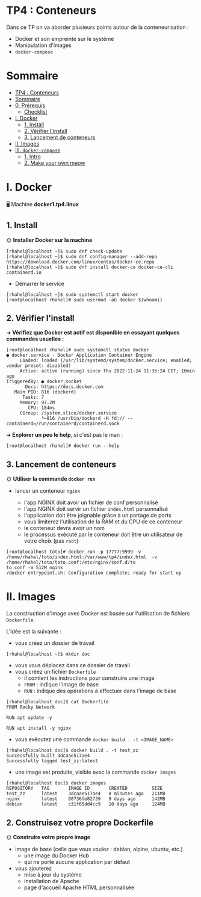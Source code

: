 # TP4 : Conteneurs

Dans ce TP on va aborder plusieurs points autour de la conteneurisation : 

- Docker et son empreinte sur le système
- Manipulation d'images
- `docker-compose`

# Sommaire

- [TP4 : Conteneurs](#tp4--conteneurs)
- [Sommaire](#sommaire)
- [0. Prérequis](#0-prérequis)
  - [Checklist](#checklist)
- [I. Docker](#i-docker)
  - [1. Install](#1-install)
  - [2. Vérifier l'install](#2-vérifier-linstall)
  - [3. Lancement de conteneurs](#3-lancement-de-conteneurs)
- [II. Images](#ii-images)
- [III. `docker-compose`](#iii-docker-compose)
  - [1. Intro](#1-intro)
  - [2. Make your own meow](#2-make-your-own-meow)

# I. Docker

🖥️ Machine **docker1.tp4.linux**

## 1. Install

🌞 **Installer Docker sur la machine**

```
[rhahel@localhost ~]$ sudo dnf check-update
[rhahel@localhost ~]$ sudo dnf config-manager --add-repo https://download.docker.com/linux/centos/docker-ce.repo
[rhahel@localhost ~]$ sudo dnf install docker-ce docker-ce-cli containerd.io
```
- Démarrer le service

```
[rhahel@localhost ~]$ sudo systemctl start docker
[root@localhost rhahel]# sudo usermod -aG docker $(whoami)
```

## 2. Vérifier l'install

➜ **Vérifiez que Docker est actif est disponible en essayant quelques commandes usuelles :**

```
[root@localhost rhahel]# sudo systemctl status docker
● docker.service - Docker Application Container Engine
     Loaded: loaded (/usr/lib/systemd/system/docker.service; enabled; vendor preset: disabled)
     Active: active (running) since Thu 2022-11-24 11:36:24 CET; 10min ago
TriggeredBy: ● docker.socket
       Docs: https://docs.docker.com
   Main PID: 816 (dockerd)
      Tasks: 7
     Memory: 97.2M
        CPU: 184ms
     CGroup: /system.slice/docker.service
             └─816 /usr/bin/dockerd -H fd:// --containerd=/run/containerd/containerd.sock
```

➜ **Explorer un peu le help**, si c'est pas le man :

```
[root@localhost rhahel]# docker run --help
```

## 3. Lancement de conteneurs

🌞 **Utiliser la commande `docker run`**

- lancer un conteneur `nginx`

  - l'app NGINX doit avoir un fichier de conf personnalisé
  - l'app NGINX doit servir un fichier `index.html` personnalisé
  - l'application doit être joignable grâce à un partage de ports
  - vous limiterez l'utilisation de la RAM et du CPU de ce conteneur
  - le conteneur devra avoir un nom
  - le processus exécuté par le conteneur doit être un utilisateur de votre choix (pas `root`)

```
[root@localhost toto]# docker run -p 17777:9999 -v /home/rhahel/toto/index.html:/var/www/tp4/index.html  -v /home/rhahel/toto/toto.conf:/etc/nginx/conf.d/to
to.conf -m 512M nginx
/docker-entrypoint.sh: Configuration complete; ready for start up
```

# II. Images

La construction d'image avec Docker est basée sur l'utilisation de fichiers `Dockerfile`.

L'idée est la suivante :

- vous créez un dossier de travail
```
[rhahel@localhost ~]$ mkdir doc
```
- vous vous déplacez dans ce dossier de travail
- vous créez un fichier `Dockerfile`
  - il contient les instructions pour construire une image
  - `FROM` : indique l'image de base
  - `RUN` : indique des opérations à effectuer dans l'image de base
```
[rhahel@localhost doc]$ cat Dockerfile
FROM Rocky Network

RUN apt update -y

RUN apt install -y nginx
```
- vous exécutez une commande `docker build . -t <IMAGE_NAME>`
```
[rhahel@localhost doc]$ docker build . -t test_zz
Successfully built 3dcaae517ae4
Successfully tagged test_zz:latest
```
- une image est produite, visible avec la commande `docker images`
```
[rhahel@localhost doc]$ docker images
REPOSITORY   TAG       IMAGE ID       CREATED         SIZE
test_zz      latest    3dcaae517ae4   8 minutes ago   211MB
nginx        latest    88736fe82739   9 days ago      142MB
debian       latest    c31f65dd4cc9   10 days ago     124MB
```

## 2. Construisez votre propre Dockerfile

🌞 **Construire votre propre image**

- image de base (celle que vous voulez : debian, alpine, ubuntu, etc.)
  - une image du Docker Hub
  - qui ne porte aucune application par défaut
- vous ajouterez
  - mise à jour du système
  - installation de Apache
  - page d'accueil Apache HTML personnalisée
